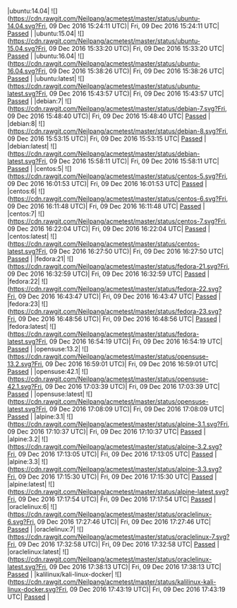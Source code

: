 |ubuntu:14.04| ![](https://cdn.rawgit.com/Neilpang/acmetest/master/status/ubuntu-14.04.svg?Fri, 09 Dec 2016 15:24:11 UTC)| Fri, 09 Dec 2016 15:24:11 UTC| [Passed](https://github.com/Neilpang/acmetest/blob/master/logs/ubuntu-14.04.out) |
|ubuntu:15.04| ![](https://cdn.rawgit.com/Neilpang/acmetest/master/status/ubuntu-15.04.svg?Fri, 09 Dec 2016 15:33:20 UTC)| Fri, 09 Dec 2016 15:33:20 UTC| [Passed](https://github.com/Neilpang/acmetest/blob/master/logs/ubuntu-15.04.out) |
|ubuntu:16.04| ![](https://cdn.rawgit.com/Neilpang/acmetest/master/status/ubuntu-16.04.svg?Fri, 09 Dec 2016 15:38:26 UTC)| Fri, 09 Dec 2016 15:38:26 UTC| [Passed](https://github.com/Neilpang/acmetest/blob/master/logs/ubuntu-16.04.out) |
|ubuntu:latest| ![](https://cdn.rawgit.com/Neilpang/acmetest/master/status/ubuntu-latest.svg?Fri, 09 Dec 2016 15:43:57 UTC)| Fri, 09 Dec 2016 15:43:57 UTC| [Passed](https://github.com/Neilpang/acmetest/blob/master/logs/ubuntu-latest.out) |
|debian:7| ![](https://cdn.rawgit.com/Neilpang/acmetest/master/status/debian-7.svg?Fri, 09 Dec 2016 15:48:40 UTC)| Fri, 09 Dec 2016 15:48:40 UTC| [Passed](https://github.com/Neilpang/acmetest/blob/master/logs/debian-7.out) |
|debian:8| ![](https://cdn.rawgit.com/Neilpang/acmetest/master/status/debian-8.svg?Fri, 09 Dec 2016 15:53:15 UTC)| Fri, 09 Dec 2016 15:53:15 UTC| [Passed](https://github.com/Neilpang/acmetest/blob/master/logs/debian-8.out) |
|debian:latest| ![](https://cdn.rawgit.com/Neilpang/acmetest/master/status/debian-latest.svg?Fri, 09 Dec 2016 15:58:11 UTC)| Fri, 09 Dec 2016 15:58:11 UTC| [Passed](https://github.com/Neilpang/acmetest/blob/master/logs/debian-latest.out) |
|centos:5| ![](https://cdn.rawgit.com/Neilpang/acmetest/master/status/centos-5.svg?Fri, 09 Dec 2016 16:01:53 UTC)| Fri, 09 Dec 2016 16:01:53 UTC| [Passed](https://github.com/Neilpang/acmetest/blob/master/logs/centos-5.out) |
|centos:6| ![](https://cdn.rawgit.com/Neilpang/acmetest/master/status/centos-6.svg?Fri, 09 Dec 2016 16:11:48 UTC)| Fri, 09 Dec 2016 16:11:48 UTC| [Passed](https://github.com/Neilpang/acmetest/blob/master/logs/centos-6.out) |
|centos:7| ![](https://cdn.rawgit.com/Neilpang/acmetest/master/status/centos-7.svg?Fri, 09 Dec 2016 16:22:04 UTC)| Fri, 09 Dec 2016 16:22:04 UTC| [Passed](https://github.com/Neilpang/acmetest/blob/master/logs/centos-7.out) |
|centos:latest| ![](https://cdn.rawgit.com/Neilpang/acmetest/master/status/centos-latest.svg?Fri, 09 Dec 2016 16:27:50 UTC)| Fri, 09 Dec 2016 16:27:50 UTC| [Passed](https://github.com/Neilpang/acmetest/blob/master/logs/centos-latest.out) |
|fedora:21| ![](https://cdn.rawgit.com/Neilpang/acmetest/master/status/fedora-21.svg?Fri, 09 Dec 2016 16:32:59 UTC)| Fri, 09 Dec 2016 16:32:59 UTC| [Passed](https://github.com/Neilpang/acmetest/blob/master/logs/fedora-21.out) |
|fedora:22| ![](https://cdn.rawgit.com/Neilpang/acmetest/master/status/fedora-22.svg?Fri, 09 Dec 2016 16:43:47 UTC)| Fri, 09 Dec 2016 16:43:47 UTC| [Passed](https://github.com/Neilpang/acmetest/blob/master/logs/fedora-22.out) |
|fedora:23| ![](https://cdn.rawgit.com/Neilpang/acmetest/master/status/fedora-23.svg?Fri, 09 Dec 2016 16:48:56 UTC)| Fri, 09 Dec 2016 16:48:56 UTC| [Passed](https://github.com/Neilpang/acmetest/blob/master/logs/fedora-23.out) |
|fedora:latest| ![](https://cdn.rawgit.com/Neilpang/acmetest/master/status/fedora-latest.svg?Fri, 09 Dec 2016 16:54:19 UTC)| Fri, 09 Dec 2016 16:54:19 UTC| [Passed](https://github.com/Neilpang/acmetest/blob/master/logs/fedora-latest.out) |
|opensuse:13.2| ![](https://cdn.rawgit.com/Neilpang/acmetest/master/status/opensuse-13.2.svg?Fri, 09 Dec 2016 16:59:01 UTC)| Fri, 09 Dec 2016 16:59:01 UTC| [Passed](https://github.com/Neilpang/acmetest/blob/master/logs/opensuse-13.2.out) |
|opensuse:42.1| ![](https://cdn.rawgit.com/Neilpang/acmetest/master/status/opensuse-42.1.svg?Fri, 09 Dec 2016 17:03:39 UTC)| Fri, 09 Dec 2016 17:03:39 UTC| [Passed](https://github.com/Neilpang/acmetest/blob/master/logs/opensuse-42.1.out) |
|opensuse:latest| ![](https://cdn.rawgit.com/Neilpang/acmetest/master/status/opensuse-latest.svg?Fri, 09 Dec 2016 17:08:09 UTC)| Fri, 09 Dec 2016 17:08:09 UTC| [Passed](https://github.com/Neilpang/acmetest/blob/master/logs/opensuse-latest.out) |
|alpine:3.1| ![](https://cdn.rawgit.com/Neilpang/acmetest/master/status/alpine-3.1.svg?Fri, 09 Dec 2016 17:10:37 UTC)| Fri, 09 Dec 2016 17:10:37 UTC| [Passed](https://github.com/Neilpang/acmetest/blob/master/logs/alpine-3.1.out) |
|alpine:3.2| ![](https://cdn.rawgit.com/Neilpang/acmetest/master/status/alpine-3.2.svg?Fri, 09 Dec 2016 17:13:05 UTC)| Fri, 09 Dec 2016 17:13:05 UTC| [Passed](https://github.com/Neilpang/acmetest/blob/master/logs/alpine-3.2.out) |
|alpine:3.3| ![](https://cdn.rawgit.com/Neilpang/acmetest/master/status/alpine-3.3.svg?Fri, 09 Dec 2016 17:15:30 UTC)| Fri, 09 Dec 2016 17:15:30 UTC| [Passed](https://github.com/Neilpang/acmetest/blob/master/logs/alpine-3.3.out) |
|alpine:latest| ![](https://cdn.rawgit.com/Neilpang/acmetest/master/status/alpine-latest.svg?Fri, 09 Dec 2016 17:17:54 UTC)| Fri, 09 Dec 2016 17:17:54 UTC| [Passed](https://github.com/Neilpang/acmetest/blob/master/logs/alpine-latest.out) |
|oraclelinux:6| ![](https://cdn.rawgit.com/Neilpang/acmetest/master/status/oraclelinux-6.svg?Fri, 09 Dec 2016 17:27:46 UTC)| Fri, 09 Dec 2016 17:27:46 UTC| [Passed](https://github.com/Neilpang/acmetest/blob/master/logs/oraclelinux-6.out) |
|oraclelinux:7| ![](https://cdn.rawgit.com/Neilpang/acmetest/master/status/oraclelinux-7.svg?Fri, 09 Dec 2016 17:32:58 UTC)| Fri, 09 Dec 2016 17:32:58 UTC| [Passed](https://github.com/Neilpang/acmetest/blob/master/logs/oraclelinux-7.out) |
|oraclelinux:latest| ![](https://cdn.rawgit.com/Neilpang/acmetest/master/status/oraclelinux-latest.svg?Fri, 09 Dec 2016 17:38:13 UTC)| Fri, 09 Dec 2016 17:38:13 UTC| [Passed](https://github.com/Neilpang/acmetest/blob/master/logs/oraclelinux-latest.out) |
|kalilinux/kali-linux-docker| ![](https://cdn.rawgit.com/Neilpang/acmetest/master/status/kalilinux-kali-linux-docker.svg?Fri, 09 Dec 2016 17:43:19 UTC)| Fri, 09 Dec 2016 17:43:19 UTC| [Passed](https://github.com/Neilpang/acmetest/blob/master/logs/kalilinux-kali-linux-docker.out) |
